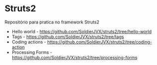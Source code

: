 # Struts2

Repositório para pratica no framework Struts2

- Hello world - https://github.com/SoldierJVX/struts2/tree/hello-world
- Tags - https://github.com/SoldierJVX/struts2/tree/tags
- Coding actions - https://github.com/SoldierJVX/struts2/tree/coding-action
- Processing Forms - https://github.com/SoldierJVX/struts2/tree/processing-forms
